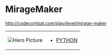 # MirageMaker 

http://codecombat.com/play/level/mirage-maker
<table>
<tr>
<td>

![Hero Picture](hero.png?raw=true "Hero Picture")

</td>
<td>
<ul>
<li>

[PYTHON](MirageMaker.py)

</li>
</td>
</tr>
<table>